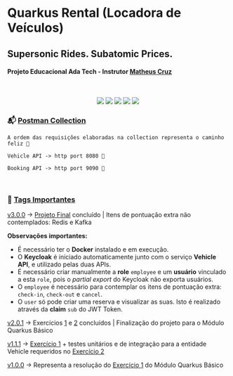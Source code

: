 # Quarkus Rental (Locadora de Veículos)

## Supersonic Rides. Subatomic Prices.

#### Projeto Educacional Ada Tech - Instrutor [Matheus Cruz](https://github.com/mcruzdev)
<br/>

<p align="center">
  <img src="https://img.shields.io/badge/Java-21-blue?style=for-the-badge" />
  <img src="https://img.shields.io/badge/Quarkus-3-red?style=for-the-badge" />
  <img src="https://img.shields.io/badge/Maven-Build-orange?style=for-the-badge" />
  <img src="https://img.shields.io/badge/H2-Database-lightgrey?style=for-the-badge" />
  <img src="https://img.shields.io/badge/Docker-2496ED?style=for-the-badge&logo=docker&logoColor=white" />
</p>

### 📬 [Postman Collection](https://github.com/gardmaster/quarkus-rental/blob/main/postman/quarkus-rental.postman_collection.json) 
``` A ordem das requisições elaboradas na collection representa o caminho feliz 🎯 ```

``` Vehicle API -> http port 8080 📌 ```

``` Booking API -> http port 9090 📌 ```

<br/>

### 🚩 [Tags Importantes](https://github.com/gardmaster/quarkus-rental/tags)

[v3.0.0](https://github.com/gardmaster/quarkus-rental/releases/tag/v3.0.0) -> [Projeto Final](https://github.com/mcruzdev/aluga-simples/blob/main/PROJETO_FINAL_QUARKUS_AVANCADO.md) concluído | Itens de pontuação extra não contemplados: Redis e Kafka

**Observações importantes:**  
- É necessário ter o **Docker** instalado e em execução.  
- O **Keycloak** é iniciado automaticamente junto com o serviço **Vehicle API**, e utilizado pelas duas APIs. 
- É necessário criar manualmente a **role** `employee` e um **usuário** vinculado a esta `role`, pois o *partial export* do Keycloak não exporta usuários.
- O `employee` é necessário para contemplar os itens de pontuação extra: `check-in`, `check-out` e `cancel`.
- O `user` só pode criar uma reserva e visualizar as suas. Isto é realizado através da **claim** `sub` do JWT Token.

[v2.0.1](https://github.com/gardmaster/quarkus-rental/tree/v2.0.1) -> Exercícios [1](https://github.com/mcruzdev/aluga-simples/blob/main/EXERCISE1.md) e [2](https://github.com/mcruzdev/aluga-simples/blob/main/EXERCISE2.md) concluídos | Finalização do projeto para o Módulo Quarkus Básico

[v1.1.1](https://github.com/gardmaster/quarkus-rental/tree/v1.1.1) -> [Exercício 1](https://github.com/mcruzdev/aluga-simples/blob/main/EXERCISE1.md) + testes unitários e de integração para a entidade Vehicle requeridos no [Exercício 2](https://github.com/mcruzdev/aluga-simples/blob/main/EXERCISE2.md)

[v1.0.0](https://github.com/gardmaster/quarkus-rental/tree/v1.0.0) -> Representa a resolução do [Exercício 1](https://github.com/mcruzdev/aluga-simples/blob/main/EXERCISE1.md) do Módulo Quarkus Básico
